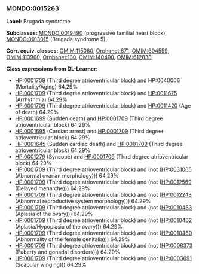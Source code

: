 
### [MONDO:0015263](http://purl.obolibrary.org/obo/MONDO_0015263)
**Label:** Brugada syndrome

**Subclasses:** [MONDO:0019490](http://purl.obolibrary.org/obo/MONDO_0019490) (progressive familial heart block), [MONDO:0013015](http://purl.obolibrary.org/obo/MONDO_0013015) (Brugada syndrome 5), 

**Corr. equiv. classes:** [OMIM:115080](http://purl.obolibrary.org/obo/OMIM_115080), [Orphanet:871](http://www.orpha.net/ORDO/Orphanet_871), [OMIM:604559](http://purl.obolibrary.org/obo/OMIM_604559), [OMIM:113900](http://purl.obolibrary.org/obo/OMIM_113900), [Orphanet:130](http://www.orpha.net/ORDO/Orphanet_130), [OMIM:140400](http://purl.obolibrary.org/obo/OMIM_140400), [OMIM:612838](http://purl.obolibrary.org/obo/OMIM_612838), 

**Class expressions from DL-Learner:**

- [HP:0001709](http://purl.obolibrary.org/obo/HP_0001709) (Third degree atrioventricular block) and [HP:0040006](http://purl.obolibrary.org/obo/HP_0040006) (Mortality/Aging) 64.29%
- [HP:0001709](http://purl.obolibrary.org/obo/HP_0001709) (Third degree atrioventricular block) and [HP:0011675](http://purl.obolibrary.org/obo/HP_0011675) (Arrhythmia) 64.29%
- [HP:0001709](http://purl.obolibrary.org/obo/HP_0001709) (Third degree atrioventricular block) and [HP:0011420](http://purl.obolibrary.org/obo/HP_0011420) (Age of death) 64.29%
- [HP:0001699](http://purl.obolibrary.org/obo/HP_0001699) (Sudden death) and [HP:0001709](http://purl.obolibrary.org/obo/HP_0001709) (Third degree atrioventricular block) 64.29%
- [HP:0001695](http://purl.obolibrary.org/obo/HP_0001695) (Cardiac arrest) and [HP:0001709](http://purl.obolibrary.org/obo/HP_0001709) (Third degree atrioventricular block) 64.29%
- [HP:0001645](http://purl.obolibrary.org/obo/HP_0001645) (Sudden cardiac death) and [HP:0001709](http://purl.obolibrary.org/obo/HP_0001709) (Third degree atrioventricular block) 64.29%
- [HP:0001279](http://purl.obolibrary.org/obo/HP_0001279) (Syncope) and [HP:0001709](http://purl.obolibrary.org/obo/HP_0001709) (Third degree atrioventricular block) 64.29%
- [HP:0001709](http://purl.obolibrary.org/obo/HP_0001709) (Third degree atrioventricular block) and (not ([HP:0031065](http://purl.obolibrary.org/obo/HP_0031065) (Abnormal ovarian morphology))) 64.29%
- [HP:0001709](http://purl.obolibrary.org/obo/HP_0001709) (Third degree atrioventricular block) and (not ([HP:0012569](http://purl.obolibrary.org/obo/HP_0012569) (Delayed menarche))) 64.29%
- [HP:0001709](http://purl.obolibrary.org/obo/HP_0001709) (Third degree atrioventricular block) and (not ([HP:0012243](http://purl.obolibrary.org/obo/HP_0012243) (Abnormal reproductive system morphology))) 64.29%
- [HP:0001709](http://purl.obolibrary.org/obo/HP_0001709) (Third degree atrioventricular block) and (not ([HP:0010463](http://purl.obolibrary.org/obo/HP_0010463) (Aplasia of the ovary))) 64.29%
- [HP:0001709](http://purl.obolibrary.org/obo/HP_0001709) (Third degree atrioventricular block) and (not ([HP:0010462](http://purl.obolibrary.org/obo/HP_0010462) (Aplasia/Hypoplasia of the ovary))) 64.29%
- [HP:0001709](http://purl.obolibrary.org/obo/HP_0001709) (Third degree atrioventricular block) and (not ([HP:0010460](http://purl.obolibrary.org/obo/HP_0010460) (Abnormality of the female genitalia))) 64.29%
- [HP:0001709](http://purl.obolibrary.org/obo/HP_0001709) (Third degree atrioventricular block) and (not ([HP:0008373](http://purl.obolibrary.org/obo/HP_0008373) (Puberty and gonadal disorders))) 64.29%
- [HP:0001709](http://purl.obolibrary.org/obo/HP_0001709) (Third degree atrioventricular block) and (not ([HP:0003691](http://purl.obolibrary.org/obo/HP_0003691) (Scapular winging))) 64.29%


